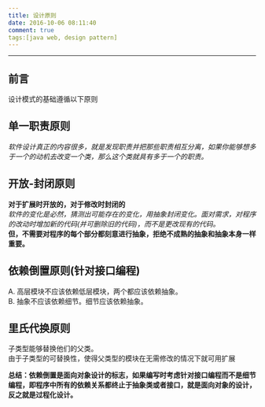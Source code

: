 ```yaml
---
title: 设计原则
date: 2016-10-06 08:11:40
comment: true
tags:[java web, design pattern]
---
```


<!-- more -->
------
## 前言
设计模式的基础遵循以下原则
## 单一职责原则
*软件设计真正的内容很多，就是发现职责并把那些职责相互分离，如果你能够想多于一个的动机去改变一个类，那么这个类就具有多于一个的职责。*

## 开放-封闭原则
**对于扩展时开放的，对于修改时封闭的**  
*软件的变化是必然，猜测出可能存在的变化，用抽象封闭变化。面对需求，对程序的改动时增加新的代码(并可删除旧的代码)，而不是更改现有的代码。*  
**但，不需要对程序的每个部分都刻意进行抽象，拒绝不成熟的抽象和抽象本身一样重要。**

## 依赖倒置原则(针对接口编程)
A. 高层模块不应该依赖低层模块，两个都应该依赖抽象。  
B. 抽象不应该依赖细节。细节应该依赖抽象。

## 里氏代换原则
子类型能够替换他们的父类。  
由于子类型的可替换性，使得父类型的模块在无需修改的情况下就可用扩展

**总结：依赖倒置是面向对象设计的标志，如果编写时考虑针对接口编程而不是细节编程，即程序中所有的依赖关系都终止于抽象类或者接口，就是面向对象的设计，反之就是过程化设计。**
